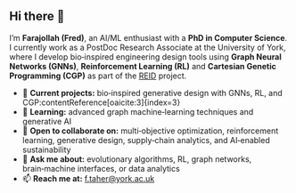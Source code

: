 ## Hi there 👋

I’m **Farajollah (Fred)**, an AI/ML enthusiast with a **PhD in Computer Science**.  I currently work as a PostDoc Research Associate at the University of York, where I develop bio‑inspired engineering design tools using **Graph Neural Networks (GNNs)**, **Reinforcement Learning (RL)** and **Cartesian Genetic Programming (CGP)** as part of the [REID](https://riedesign.org/) project. 


- 🔭 **Current projects:** bio‑inspired generative design with GNNs, RL, and CGP:contentReference[oaicite:3]{index=3}  
- 🌱 **Learning:** advanced graph machine‑learning techniques and generative AI  
- 👯 **Open to collaborate on:** multi‑objective optimization, reinforcement learning, generative design, supply‑chain analytics, and AI‑enabled sustainability  
- 💬 **Ask me about:** evolutionary algorithms, RL, graph networks, brain‑machine interfaces, or data analytics  
- 📫 **Reach me at:** [f.taher@york.ac.uk](mailto:f.taher@york.ac.uk)  

<!--
**Tahernezhad/Tahernezhad** is a ✨ _special_ ✨ repository because its `README.md` (this file) appears on your GitHub profile.

Here are some ideas to get you started:

- 🔭 I’m currently working on ...
- 🌱 I’m currently learning ...
- 👯 I’m looking to collaborate on ...
- 🤔 I’m looking for help with ...
- 💬 Ask me about ...
- 📫 How to reach me: ...
- 😄 Pronouns: ...
- ⚡ Fun fact: ...
-->
